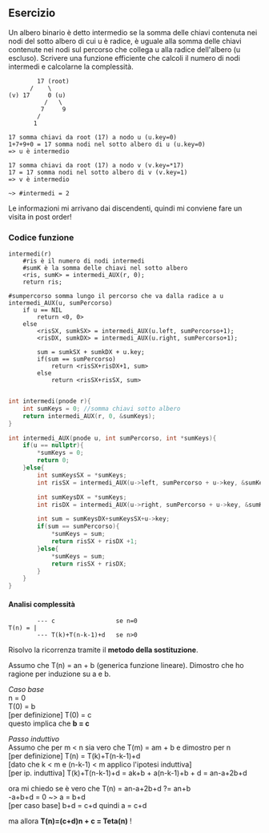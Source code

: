 ## Esercizio

Un albero binario è detto intermedio se la somma delle chiavi contenuta nei nodi del
sotto albero di cui u è radice, è uguale alla somma delle chiavi contenute nei nodi sul
percorso che collega u alla radice dell'albero (u escluso).
Scrivere una funzione efficiente che calcoli il numero di nodi intermedi e calcolarne la complessità.

```
        17 (root)
      /    \
(v) 17     0 (u)
          /   \
         7     9
        /
       1

17 somma chiavi da root (17) a nodo u (u.key=0)
1+7+9+0 = 17 somma nodi nel sotto albero di u (u.key=0)
=> u è intermedio

17 somma chiavi da root (17) a nodo v (v.key=*17)
17 = 17 somma nodi nel sotto albero di v (v.key=1)
=> v è intermedio

~> #intermedi = 2
```

Le informazioni mi arrivano dai discendenti, quindi mi conviene fare un visita in post order!

### Codice funzione

```pseudocode
intermedi(r)
    #ris è il numero di nodi intermedi
    #sumK è la somma delle chiavi nel sotto albero
    <ris, sumK> = intermedi_AUX(r, 0);
    return ris;

#sumpercorso somma lungo il percorso che va dalla radice a u
intermedi_AUX(u, sumPercorso)
    if u == NIL
        return <0, 0>
    else
        <risSX, sumkSX> = intermedi_AUX(u.left, sumPercorso+1);
        <risDX, sumkDX> = intermedi_AUX(u.right, sumPercorso+1);

        sum = sumkSX + sumkDX + u.key;
        if(sum == sumPercorso)
            return <risSX+risDX+1, sum>
        else
            return <risSX+risSX, sum>


```

```c++
int intermedi(pnode r){
    int sumKeys = 0; //somma chiavi sotto albero
    return intermedi_AUX(r, 0, &sumKeys);
}

int intermedi_AUX(pnode u, int sumPercorso, int *sumKeys){
    if(u == nullptr){
        *sumKeys = 0;
        return 0;
    }else{
        int sumKeysSX = *sumKeys;
        int risSX = intermedi_AUX(u->left, sumPercorso + u->key, &sumKeysSX);

        int sumKeysDX = *sumKeys;
        int risDX = intermedi_AUX(u->right, sumPercorso + u->key, &sumKeysDX);

        int sum = sumKeysDX+sumKeysSX+u->key;
        if(sum == sumPercorso){
            *sumKeys = sum;
            return risSX + risDX +1;
        }else{
            *sumKeys = sum;
            return risSX + risDX;
        }
    }
}
```

#### Analisi complessità

```
        --- c                 se n=0
T(n) = |
        --- T(k)+T(n-k-1)+d   se n>0
```

Risolvo la ricorrenza tramite il **metodo della sostituzione**.

Assumo che T(n) = an + b (generica funzione lineare).
Dimostro che ho ragione per induzione su a e b.

_Caso base_<br>
n = 0 <br>
T(0) = b<br>
[per definizione] T(0) = c<br>
questo implica che **b = c**

_Passo induttivo_<br>
Assumo che per m < n sia vero che T(m) = am + b e dimostro per n<br>
[per definizione] T(n) = T(k)+T(n-k-1)+d<br>
[dato che k < m e (n-k-1) < m applico l'ipotesi induttiva]<br>
[per ip. induttiva] T(k)+T(n-k-1)+d = ak+b + a(n-k-1)+b + d = an-a+2b+d<br>

ora mi chiedo se è vero che T(n) = an-a+2b+d ?= an+b<br>
-a+b+d = 0 ~> a = b+d<br>
[per caso base] b+d = c+d quindi a = c+d<br>

ma allora **T(n)=(c+d)n + c = Teta(n)** !
